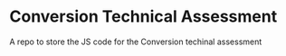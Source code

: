 # Conversion Technical Assessment
A repo to store the JS code for the Conversion techinal assessment
